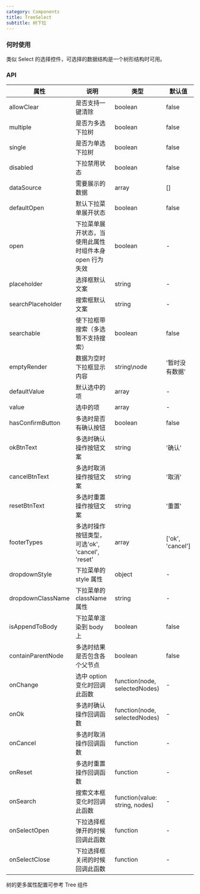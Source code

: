 ```yaml
---
category: Components
title: TreeSelect
subtitle: 树下拉
---
```


### 何时使用

类似 Select 的选择控件，可选择的数据结构是一个树形结构时可用。

### API

| 属性              | 说明                                                   | 类型                           | 默认值           |
| ----------------- | ------------------------------------------------------ | ------------------------------ | ---------------- |
| allowClear        | 是否支持一键清除                                       | boolean                        | false            |
| multiple          | 是否为多选下拉树                                       | boolean                        | false            |
| single            | 是否为单选下拉树                                       | boolean                        | false            |
| disabled          | 下拉禁用状态                                           | boolean                        | false            |
| dataSource        | 需要展示的数据                                         | array                          | []               |
| defaultOpen       | 默认下拉菜单展开状态                                   | boolean                        | false            |
| open              | 下拉菜单展开状态，当使用此属性时组件本身 open 行为失效 | boolean                        | -                |
| placeholder       | 选择框默认文案                                         | string                         | -                |
| searchPlaceholder | 搜索框默认文案                                         | string                         | -                |
| searchable        | 使下拉框带搜索（多选暂不支持搜索）                     | boolean                        | false            |
| emptyRender       | 数据为空时下拉框显示内容                               | string\node                    | '暂时没有数据'   |
| defaultValue      | 默认选中的项                                           | array                          | -                |
| value             | 选中的项                                               | array                          | -                |
| hasConfirmButton  | 多选时是否有确认按钮                                   | boolean                        | false            |
| okBtnText         | 多选时确认操作按钮文案                                 | string                         | '确认'           |
| cancelBtnText     | 多选时取消操作按钮文案                                 | string                         | '取消'           |
| resetBtnText      | 多选时重置操作按钮文案                                 | string                         | '重置'           |
| footerTypes       | 多选时操作按钮类型，可选'ok', 'cancel', 'reset'        | array                          | ['ok', 'cancel'] |
| dropdownStyle     | 下拉菜单的 style 属性                                  | object                         | -                |
| dropdownClassName | 下拉菜单的 className 属性                              | string                         | -                |
| isAppendToBody    | 下拉菜单渲染到 body 上                                 | boolean                        | false            |
| containParentNode | 多选时结果是否包含各个父节点                           | boolean                        | false            |
| onChange          | 选中 option 变化时回调此函数                           | function(node, selectedNodes)  | -                |
| onOk              | 多选时确认操作回调函数                                 | function(node, selectedNodes)  | -                |
| onCancel          | 多选时取消操作回调函数                                 | function                       | -                |
| onReset           | 多选时重置操作回调函数                                 | function                       | -                |
| onSearch          | 搜索文本框变化时回调此函数                             | function(value: string, nodes) | -                |
| onSelectOpen      | 下拉选择框弹开的时候回调此函数                         | function                       | -                |
| onSelectClose     | 下拉选择框关闭的时候回调此函数                         | function                       | -                |

树的更多属性配置可参考 Tree 组件
